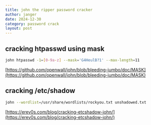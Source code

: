 ```yaml
---
title: john the ripper password cracker
author: janger
date: 2024-12-30
category: password crack
layout: post
---
```


## cracking htpasswd using mask

~~~ bash
john htpasswd -1=[0-9a-z] --mask='G4HeulB?1' --max-length=11
~~~

[https://github.com/openwall/john/blob/bleeding-jumbo/doc/MASK](https://github.com/openwall/john/blob/bleeding-jumbo/doc/MASK)


## cracking /etc/shadow

~~~ bash
john --wordlist=/usr/share/wordlists/rockyou.txt unshadowed.txt
~~~

[https://erev0s.com/blog/cracking-etcshadow-john/](https://erev0s.com/blog/cracking-etcshadow-john/)
